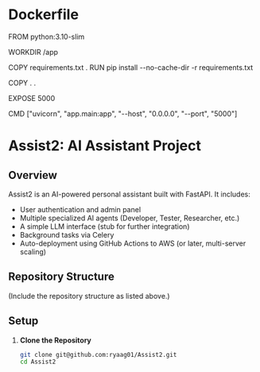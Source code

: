 # Dockerfile
FROM python:3.10-slim

WORKDIR /app

COPY requirements.txt .
RUN pip install --no-cache-dir -r requirements.txt

COPY . .

EXPOSE 5000

CMD ["uvicorn", "app.main:app", "--host", "0.0.0.0", "--port", "5000"]

# Assist2: AI Assistant Project

## Overview
Assist2 is an AI-powered personal assistant built with FastAPI. It includes:
- User authentication and admin panel
- Multiple specialized AI agents (Developer, Tester, Researcher, etc.)
- A simple LLM interface (stub for further integration)
- Background tasks via Celery
- Auto-deployment using GitHub Actions to AWS (or later, multi-server scaling)

## Repository Structure
(Include the repository structure as listed above.)

## Setup
1. **Clone the Repository**
   ```bash
   git clone git@github.com:ryaag01/Assist2.git
   cd Assist2
